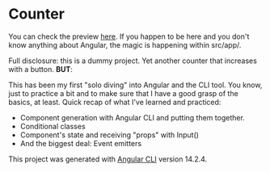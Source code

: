 # Counter

You can check the preview [here](https://counter-with-angular.vercel.app/). If you happen to be here and you don't know anything about Angular, the magic is happening within src/app/.

Full disclosure: this is a dummy project. Yet another counter that increases with a button. **BUT**:

This has been my first "solo diving" into Angular and the CLI tool. You know, just to practice a bit and to make sure that I have a good grasp of the basics, at least. Quick recap of what I've learned and practiced:

- Component generation with Angular CLI and putting them together.
- Conditional classes
- Component's state and receiving "props" with Input()
- And the biggest deal: Event emitters

This project was generated with [Angular CLI](https://github.com/angular/angular-cli) version 14.2.4.
